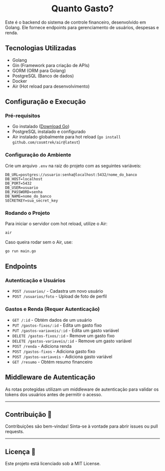 <h1 align="center" style="font-weight: bold;">Quanto Gasto?</h1>


Este é o backend do sistema de controle financeiro, desenvolvido em Golang. Ele fornece endpoints para gerenciamento de usuários, despesas e renda.

## Tecnologias Utilizadas

- Golang
- Gin (Framework para criação de APIs)
- GORM (ORM para Golang)
- PostgreSQL (Banco de dados)
- Docker
- Air (Hot reload para desenvolvimento)

## Configuração e Execução

### Pré-requisitos

- Go instalado ([Download Go](https://golang.org/dl/))
- PostgreSQL instalado e configurado
- Air instalado globalmente para hot reload (`go install github.com/cosmtrek/air@latest`)

### Configuração do Ambiente

Crie um arquivo `.env` na raiz do projeto com as seguintes variáveis:

```
DB_URL=postgres://usuario:senha@localhost:5432/nome_do_banco
DB_HOST=localhost
DB_PORT=5432
DB_USER=usuario
DB_PASSWORD=senha
DB_NAME=nome_do_banco
SECRETKEY=sua_secret_key

```

### Rodando o Projeto

Para iniciar o servidor com hot reload, utilize o Air:

```sh
air
```

Caso queira rodar sem o Air, use:

```sh
go run main.go
```

## Endpoints

### Autenticação e Usuários

- `POST /usuarios/` - Cadastra um novo usuário
- `POST /usuarios/foto` - Upload de foto de perfil

### Gastos e Renda (Requer Autenticação)

- `GET /:id` - Obtém dados de um usuário
- `PUT /gastos-fixos/:id` - Edita um gasto fixo
- `PUT /gastos-variaveis/:id` - Edita um gasto variável
- `DELETE /gastos-fixos/:id` - Remove um gasto fixo
- `DELETE /gastos-variaveis/:id` - Remove um gasto variável
- `POST /renda` - Adiciona renda
- `POST /gastos-fixos` - Adiciona gasto fixo
- `POST /gastos-variaveis` - Adiciona gasto variável
- `GET /resumo` - Obtém resumo financeiro

## Middleware de Autenticação

As rotas protegidas utilizam um middleware de autenticação para validar os tokens dos usuários antes de permitir o acesso.

---

## Contribuição 🤝

Contribuições são bem-vindas! Sinta-se à vontade para abrir issues ou pull requests.

---

## Licença 📄

Este projeto está licenciado sob a MIT License.


